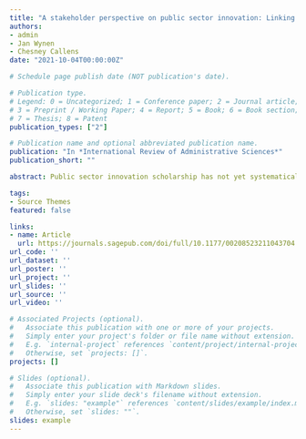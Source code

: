 ```yaml
---
title: "A stakeholder perspective on public sector innovation: Linking the target groups of innovations to the inclusion of stakeholder ideas"
authors:
- admin
- Jan Wynen
- Chesney Callens
date: "2021-10-04T00:00:00Z"

# Schedule page publish date (NOT publication's date).

# Publication type.
# Legend: 0 = Uncategorized; 1 = Conference paper; 2 = Journal article;
# 3 = Preprint / Working Paper; 4 = Report; 5 = Book; 6 = Book section;
# 7 = Thesis; 8 = Patent
publication_types: ["2"]

# Publication name and optional abbreviated publication name.
publication: "In *International Review of Administrative Sciences*"
publication_short: ""

abstract: Public sector innovation scholarship has not yet systematically explored how the target context (or output phase) of innovations impacts the early phases of innovation processes. This study theorizes and tests whether innovating organizations are more sensitive to ideas from particular stakeholder groups depending on the target group of said innovation. Using a large-scale dataset from the Australian Public Service, the results show that innovations with external target groups are more likely to be built on ideas from external stakeholders (compared with internal stakeholders) and—within the group of internal stakeholders—on ideas from managers (compared with non-managerial employees). Practical and scholarly implications are discussed.

tags:
- Source Themes
featured: false

links:
- name: Article
  url: https://journals.sagepub.com/doi/full/10.1177/00208523211043704
url_code: ''
url_dataset: ''
url_poster: ''
url_project: ''
url_slides: ''
url_source: ''
url_video: ''

# Associated Projects (optional).
#   Associate this publication with one or more of your projects.
#   Simply enter your project's folder or file name without extension.
#   E.g. `internal-project` references `content/project/internal-project/index.md`.
#   Otherwise, set `projects: []`.
projects: []

# Slides (optional).
#   Associate this publication with Markdown slides.
#   Simply enter your slide deck's filename without extension.
#   E.g. `slides: "example"` references `content/slides/example/index.md`.
#   Otherwise, set `slides: ""`.
slides: example
---
```





